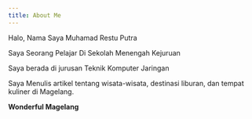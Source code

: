 ```yaml
---
title: About Me
---
```


Halo, Nama Saya Muhamad Restu Putra

Saya Seorang Pelajar Di Sekolah Menengah Kejuruan

Saya berada di jurusan Teknik Komputer Jaringan

Saya Menulis artikel tentang wisata-wisata, destinasi liburan, dan tempat kuliner di Magelang.

**Wonderful Magelang**
